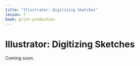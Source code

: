 ```yaml
---
title: "Illustrator: Digitizing Sketches"
lesson: 7
book: print-production
---
```


# Illustrator: Digitizing Sketches

Coming soon.
